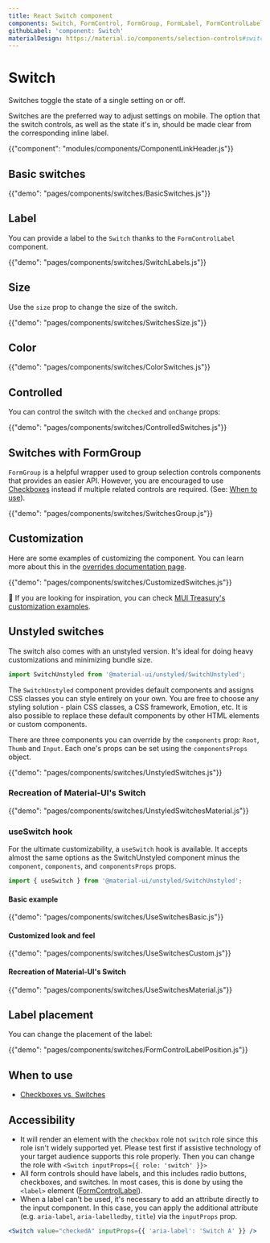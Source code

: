 ```yaml
---
title: React Switch component
components: Switch, FormControl, FormGroup, FormLabel, FormControlLabel, SwitchUnstyled
githubLabel: 'component: Switch'
materialDesign: https://material.io/components/selection-controls#switches
---
```


# Switch

<p class="description">Switches toggle the state of a single setting on or off.</p>

Switches are the preferred way to adjust settings on mobile.
The option that the switch controls, as well as the state it's in,
should be made clear from the corresponding inline label.

{{"component": "modules/components/ComponentLinkHeader.js"}}

## Basic switches

{{"demo": "pages/components/switches/BasicSwitches.js"}}

## Label

You can provide a label to the `Switch` thanks to the `FormControlLabel` component.

{{"demo": "pages/components/switches/SwitchLabels.js"}}

## Size

Use the `size` prop to change the size of the switch.

{{"demo": "pages/components/switches/SwitchesSize.js"}}

## Color

{{"demo": "pages/components/switches/ColorSwitches.js"}}

## Controlled

You can control the switch with the `checked` and `onChange` props:

{{"demo": "pages/components/switches/ControlledSwitches.js"}}

## Switches with FormGroup

`FormGroup` is a helpful wrapper used to group selection controls components that provides an easier API.
However, you are encouraged to use [Checkboxes](/components/checkboxes/) instead if multiple related controls are required. (See: [When to use](#when-to-use)).

{{"demo": "pages/components/switches/SwitchesGroup.js"}}

## Customization

Here are some examples of customizing the component.
You can learn more about this in the [overrides documentation page](/customization/how-to-customize/).

{{"demo": "pages/components/switches/CustomizedSwitches.js"}}

🎨 If you are looking for inspiration, you can check [MUI Treasury's customization examples](https://mui-treasury.com/styles/switch).

## Unstyled switches

The switch also comes with an unstyled version. It's ideal for doing heavy customizations and minimizing bundle size.

```jsx
import SwitchUnstyled from '@material-ui/unstyled/SwitchUnstyled';
```

The `SwitchUnstyled` component provides default components and assigns CSS classes you can style entirely on your own.
You are free to choose any styling solution - plain CSS classes, a CSS framework, Emotion, etc.
It is also possible to replace these default components by other HTML elements or custom components.

There are three components you can override by the `components` prop: `Root`, `Thumb` and `Input`. Each one's props can be set using the `componentsProps` object.

{{"demo": "pages/components/switches/UnstyledSwitches.js"}}

### Recreation of Material-UI's Switch

{{"demo": "pages/components/switches/UnstyledSwitchesMaterial.js"}}

### useSwitch hook

For the ultimate customizability, a `useSwitch` hook is available.
It accepts almost the same options as the SwitchUnstyled component minus the `component`, `components`, and `componentsProps` props.

```jsx
import { useSwitch } from '@material-ui/unstyled/SwitchUnstyled';
```

#### Basic example

{{"demo": "pages/components/switches/UseSwitchesBasic.js"}}

#### Customized look and feel

{{"demo": "pages/components/switches/UseSwitchesCustom.js"}}

#### Recreation of Material-UI's Switch

{{"demo": "pages/components/switches/UseSwitchesMaterial.js"}}

## Label placement

You can change the placement of the label:

{{"demo": "pages/components/switches/FormControlLabelPosition.js"}}

## When to use

- [Checkboxes vs. Switches](https://uxplanet.org/checkbox-vs-toggle-switch-7fc6e83f10b8)

## Accessibility

- It will render an element with the `checkbox` role not `switch` role since this
  role isn't widely supported yet. Please test first if assistive technology of your
  target audience supports this role properly. Then you can change the role with
  `<Switch inputProps={{ role: 'switch' }}>`
- All form controls should have labels, and this includes radio buttons, checkboxes, and switches. In most cases, this is done by using the `<label>` element ([FormControlLabel](/api/form-control-label/)).
- When a label can't be used, it's necessary to add an attribute directly to the input component.
  In this case, you can apply the additional attribute (e.g. `aria-label`, `aria-labelledby`, `title`) via the `inputProps` prop.

```jsx
<Switch value="checkedA" inputProps={{ 'aria-label': 'Switch A' }} />
```

